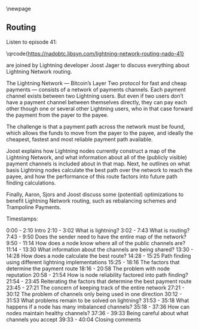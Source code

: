 \newpage
## Routing

Listen to episode 41:

\qrcode{https://nadobtc.libsyn.com/lightning-network-routing-nado-41}

are joined by Lightning developer Joost Jager to discuss everything about Lightning Network routing.

The Lightning Network — Bitcoin’s Layer Two protocol for fast and cheap payments — consists of a network of payments channels. Each payment channel exists between two Lightning users. But even if two users don’t have a payment channel between themselves directly, they can pay each other though one or several other Lightning users, who in that case forward the payment from the payer to the payee.

The challenge is that a payment path across the network must be found, which allows the funds to move from the payer to the payee, and ideally the cheapest, fastest and most reliable payment path available.

Joost explains how Lightning nodes currently construct a map of the Lightning Network, and what information about all of the (publicly visible) payment channels is included about in that map. Next, he outlines on what basis Lightning nodes calculate the best path over the network to reach the payee, and how the performance of this route factors into future path finding calculations.

Finally, Aaron, Sjors and Joost discuss some (potential) optimizations to benefit Lightning Network routing, such as rebalancing schemes and Trampoline Payments.

Timestamps:

0:00 - 2:10 Intro
2:10 - 3:02 What is lightning?
3:02 - 7:43 What is routing?
7:43 - 9:50 Does the sender need to have the entire map of the network?
9:50 - 11:14 How does a node know where all of the public channels are?
11:14 - 13:30 What information about the channels are being shared?
13:30 - 14:28 How does a node calculate the best route?
14:28 - 15:25 Path finding using different lightning implementations
15:25 - 18:16 The factors that determine the payment route
18:16 - 20:58 The problem with node reputation
20:58 - 21:54 How is node reliability factored into path finding?
21:54 - 23:45 Reiterating the factors that determine the best payment route
23:45 - 27:21 The concern of keeping track of the entire network
27:21 - 30:12 The problem of channels only being used in one direction
30:12 - 31:53 What problems remain to be solved on lightning?
31:53 - 35:18 What happens if a node has many imbalanced channels?
35:18 - 37:36 How can nodes maintain healthy channels?
37:36 - 39:33 Being careful about what channels you accept
39:33 - 40:04 Closing comments
